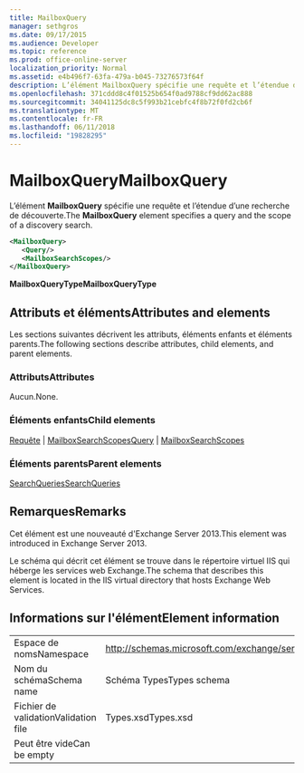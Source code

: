 ```yaml
---
title: MailboxQuery
manager: sethgros
ms.date: 09/17/2015
ms.audience: Developer
ms.topic: reference
ms.prod: office-online-server
localization_priority: Normal
ms.assetid: e4b496f7-63fa-479a-b045-73276573f64f
description: L’élément MailboxQuery spécifie une requête et l’étendue d’une recherche de découverte.
ms.openlocfilehash: 371cddd8c4f01525b654f0ad9788cf9dd62ac888
ms.sourcegitcommit: 34041125dc8c5f993b21cebfc4f8b72f0fd2cb6f
ms.translationtype: MT
ms.contentlocale: fr-FR
ms.lasthandoff: 06/11/2018
ms.locfileid: "19828295"
---
```

# <a name="mailboxquery"></a><span data-ttu-id="9a0c0-103">MailboxQuery</span><span class="sxs-lookup"><span data-stu-id="9a0c0-103">MailboxQuery</span></span>

<span data-ttu-id="9a0c0-104">L’élément **MailboxQuery** spécifie une requête et l’étendue d’une recherche de découverte.</span><span class="sxs-lookup"><span data-stu-id="9a0c0-104">The **MailboxQuery** element specifies a query and the scope of a discovery search.</span></span> 
  
```XML
<MailboxQuery>
   <Query/>
   <MailboxSearchScopes/>
</MailboxQuery>
```

<span data-ttu-id="9a0c0-105">**MailboxQueryType**</span><span class="sxs-lookup"><span data-stu-id="9a0c0-105">**MailboxQueryType**</span></span>

## <a name="attributes-and-elements"></a><span data-ttu-id="9a0c0-106">Attributs et éléments</span><span class="sxs-lookup"><span data-stu-id="9a0c0-106">Attributes and elements</span></span>

<span data-ttu-id="9a0c0-107">Les sections suivantes décrivent les attributs, éléments enfants et éléments parents.</span><span class="sxs-lookup"><span data-stu-id="9a0c0-107">The following sections describe attributes, child elements, and parent elements.</span></span>
  
### <a name="attributes"></a><span data-ttu-id="9a0c0-108">Attributs</span><span class="sxs-lookup"><span data-stu-id="9a0c0-108">Attributes</span></span>

<span data-ttu-id="9a0c0-109">Aucun.</span><span class="sxs-lookup"><span data-stu-id="9a0c0-109">None.</span></span>
  
### <a name="child-elements"></a><span data-ttu-id="9a0c0-110">Éléments enfants</span><span class="sxs-lookup"><span data-stu-id="9a0c0-110">Child elements</span></span>

<span data-ttu-id="9a0c0-111">[Requête](query.md) | [MailboxSearchScopes](mailboxsearchscopes.md)</span><span class="sxs-lookup"><span data-stu-id="9a0c0-111">[Query](query.md) | [MailboxSearchScopes](mailboxsearchscopes.md)</span></span>
  
### <a name="parent-elements"></a><span data-ttu-id="9a0c0-112">Éléments parents</span><span class="sxs-lookup"><span data-stu-id="9a0c0-112">Parent elements</span></span>

[<span data-ttu-id="9a0c0-113">SearchQueries</span><span class="sxs-lookup"><span data-stu-id="9a0c0-113">SearchQueries</span></span>](searchqueries.md)
  
## <a name="remarks"></a><span data-ttu-id="9a0c0-114">Remarques</span><span class="sxs-lookup"><span data-stu-id="9a0c0-114">Remarks</span></span>

<span data-ttu-id="9a0c0-115">Cet élément est une nouveauté d'Exchange Server 2013.</span><span class="sxs-lookup"><span data-stu-id="9a0c0-115">This element was introduced in Exchange Server 2013.</span></span>
  
<span data-ttu-id="9a0c0-116">Le schéma qui décrit cet élément se trouve dans le répertoire virtuel IIS qui héberge les services web Exchange.</span><span class="sxs-lookup"><span data-stu-id="9a0c0-116">The schema that describes this element is located in the IIS virtual directory that hosts Exchange Web Services.</span></span>
  
## <a name="element-information"></a><span data-ttu-id="9a0c0-117">Informations sur l'élément</span><span class="sxs-lookup"><span data-stu-id="9a0c0-117">Element information</span></span>

|||
|:-----|:-----|
|<span data-ttu-id="9a0c0-118">Espace de noms</span><span class="sxs-lookup"><span data-stu-id="9a0c0-118">Namespace</span></span>  <br/> |http://schemas.microsoft.com/exchange/services/2006/types  <br/> |
|<span data-ttu-id="9a0c0-119">Nom du schéma</span><span class="sxs-lookup"><span data-stu-id="9a0c0-119">Schema name</span></span>  <br/> |<span data-ttu-id="9a0c0-120">Schéma Types</span><span class="sxs-lookup"><span data-stu-id="9a0c0-120">Types schema</span></span>  <br/> |
|<span data-ttu-id="9a0c0-121">Fichier de validation</span><span class="sxs-lookup"><span data-stu-id="9a0c0-121">Validation file</span></span>  <br/> |<span data-ttu-id="9a0c0-122">Types.xsd</span><span class="sxs-lookup"><span data-stu-id="9a0c0-122">Types.xsd</span></span>  <br/> |
|<span data-ttu-id="9a0c0-123">Peut être vide</span><span class="sxs-lookup"><span data-stu-id="9a0c0-123">Can be empty</span></span>  <br/> ||
   

